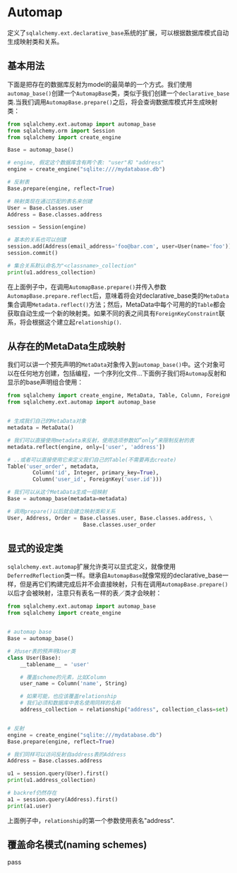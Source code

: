 # Automap

定义了`sqlalchemy.ext.declarative_base`系统的扩展，可以根据数据库模式自动生成映射类和关系。

## 基本用法

下面是把存在的数据库反射为model的最简单的一个方式。我们使用`automap_base()`创建一个`AutomapBase`类，类似于我们创建一个`declarative_base`类.当我们调用`AutomapBase.prepare()`之后，将会查询数据库模式并生成映射类：

```python
from sqlalchemy.ext.automap import automap_base
from sqlalchemy.orm import Session
from sqlalchemy import create_engine

Base = automap_base()

# engine, 假定这个数据库含有两个表: "user"和 "address"
engine = create_engine("sqlite:////mydatabase.db")

# 反射表
Base.prepare(engine, reflect=True)

# 映射类现在通过匹配的表名来创建
User = Base.classes.user
Address = Base.classes.address

session = Session(engine)

# 基本的关系也可以创建
session.add(Address(email_address='foo@bar.com', user=User(name='foo')))
session.commit()

# 集合关系默认命名为"<classname>_collection"
print(u1.address_collection)
```

在上面例子中，在调用`AutomapBase.prepare()`并传入参数`AutomapBase.prepare.reflect`后，意味着将会对declarative_base类的`MetaData`集合调用`Metadata.reflect()`方法；然后，MetaData中每个可用的的`Table`都会获取自动生成一个新的映射类。如果不同的表之间具有`ForeignKeyConstraint`联系，将会根据这个建立起`relationship()`.

## 从存在的MetaData生成映射

我们可以讲一个预先声明的`MetaData`对象传入到`automap_base()`中。这个对象可以在任何地方创建，包括编程，一个序列化文件...下面例子我们将`Automap`反射和显示的base声明组合使用：

```python
from sqlalchemy import create_engine, MetaData, Table, Column, ForeignKey
from sqlalchemy.ext.automap import automap_base


# 生成我们自己的MetaData对象
metadata = MetaData()

# 我们可以直接使用metadata来反射，使用选项参数如”only“来限制反射的表
metadata.reflect(engine, only=['user', 'address'])

# ..或者可以直接使用它来定义我们自己的Table(不需要再去create)
Table('user_order', metadata,
        Column('id', Integer, primary_key=True),
        Column('user_id', ForeignKey('user.id')))

# 我们可以从这个MetaData生成一组映射
Base = automap_base(metadata=metadata)

# 调用prepare()以后就会建立映射类和关系
User, Address, Order = Base.classes.user, Base.classes.address, \
                        Base.classes.user_order
```

## 显式的设定类

`sqlalchemy.ext.automap`扩展允许类可以显式定义，就像使用`DeferredReflection`类一样。继承自`AutomapBase`就像常规的declarative_base一样，但是再它们构建完成后并不会直接映射，只有在调用`AutomapBase.prepare()`以后才会被映射，注意只有表名一样的表／类才会映射：

```python
from sqlalchemy.ext.automap import automap_base
from sqlalchemy import create_engine


# automap base
Base = automap_base()

# 对user表的预声明User类
class User(Base):
    __tablename__ = 'user'

    # 覆盖scheme的元素，比如Column
    user_name = Column('name', String)

    # 如果可能，也应该覆盖relationship
    # 我们必须和数据库中表名使用同样的名称
    address_collection = relationship("address", collection_class=set)


# 反射
engine = create_engine("sqlite:///mydatabase.db")
Base.prepare(engine, reflect=True)

# 我们同样可以访问反射自address表的Address
Address = Base.classes.address

u1 = session.query(User).first()
print(u1.address_collection)

# backref仍然存在
a1 = session.query(Address).first()
print(a1.user)
```

上面例子中，`relationship`的第一个参数使用表名"address".


## 覆盖命名模式(naming schemes)

pass